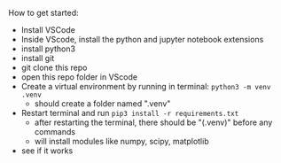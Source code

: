 How to get started:

* Install VSCode
* Inside VScode, install the python and jupyter notebook extensions
* install python3
* install git
* git clone this repo
* open this repo folder in VScode 
* Create a virtual environment by running in terminal: `python3 -m venv .venv`
  * should create a folder named ".venv"
* Restart terminal and run `pip3 install -r requirements.txt`
  * after restarting the terminal, there should be "(.venv)" before any commands 
  * will install modules like numpy, scipy, matplotlib
* see if it works
